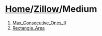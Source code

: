 # [Home](./../..)/[Zillow](./..)/Medium
1. [Max_Consecutive_Ones_II](./Max_Consecutive_Ones_II.md)
2. [Rectangle_Area](./Rectangle_Area.md)
